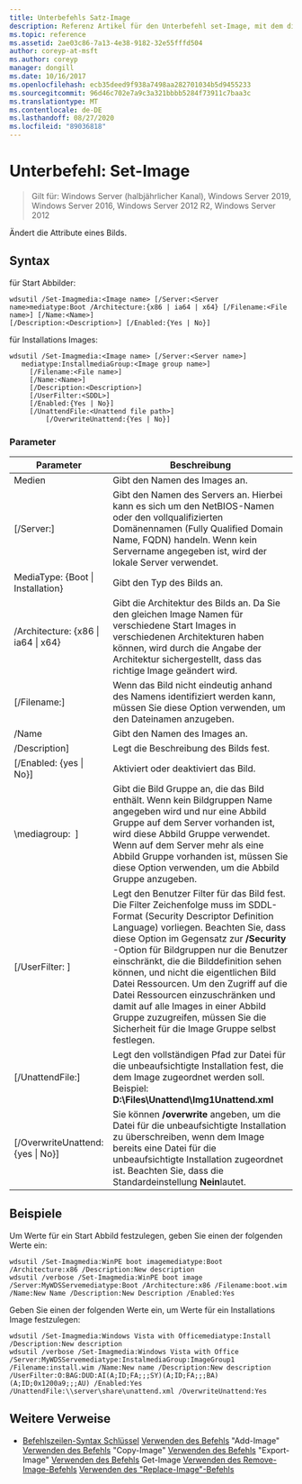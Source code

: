 ```yaml
---
title: Unterbefehls Satz-Image
description: Referenz Artikel für den Unterbefehl set-Image, mit dem die Attribute eines Bilds geändert werden.
ms.topic: reference
ms.assetid: 2ae03c86-7a13-4e38-9182-32e55fffd504
author: coreyp-at-msft
ms.author: coreyp
manager: dongill
ms.date: 10/16/2017
ms.openlocfilehash: ecb35deed9f938a7498aa282701034b5d9455233
ms.sourcegitcommit: 96d46c702e7a9c3a321bbbb5284f73911c7baa3c
ms.translationtype: MT
ms.contentlocale: de-DE
ms.lasthandoff: 08/27/2020
ms.locfileid: "89036818"
---
```

# <a name="subcommand-set-image"></a>Unterbefehl: Set-Image

> Gilt für: Windows Server (halbjährlicher Kanal), Windows Server 2019, Windows Server 2016, Windows Server 2012 R2, Windows Server 2012

Ändert die Attribute eines Bilds.

## <a name="syntax"></a>Syntax
für Start Abbilder:
```
wdsutil /Set-Imagmedia:<Image name> [/Server:<Server name>mediatype:Boot /Architecture:{x86 | ia64 | x64} [/Filename:<File name>] [/Name:<Name>]
[/Description:<Description>] [/Enabled:{Yes | No}]
```
für Installations Images:
```
wdsutil /Set-Imagmedia:<Image name> [/Server:<Server name>]
   mediatype:InstallmediaGroup:<Image group name>]
     [/Filename:<File name>]
     [/Name:<Name>]
     [/Description:<Description>]
     [/UserFilter:<SDDL>]
     [/Enabled:{Yes | No}]
     [/UnattendFile:<Unattend file path>]
         [/OverwriteUnattend:{Yes | No}]
```
### <a name="parameters"></a>Parameter
|Parameter|Beschreibung|
|-------|--------|
Medien<Image name>|Gibt den Namen des Images an.|
|[/Server:<Server name>]|Gibt den Namen des Servers an. Hierbei kann es sich um den NetBIOS-Namen oder den vollqualifizierten Domänennamen (Fully Qualified Domain Name, FQDN) handeln. Wenn kein Servername angegeben ist, wird der lokale Server verwendet.|
MediaType: {Boot &#124; Installation}|Gibt den Typ des Bilds an.|
|/Architecture: {x86 &#124; ia64 &#124; x64}|Gibt die Architektur des Bilds an. Da Sie den gleichen Image Namen für verschiedene Start Images in verschiedenen Architekturen haben können, wird durch die Angabe der Architektur sichergestellt, dass das richtige Image geändert wird.|
|[/Filename:<File name>]|Wenn das Bild nicht eindeutig anhand des Namens identifiziert werden kann, müssen Sie diese Option verwenden, um den Dateinamen anzugeben.|
|/Name|Gibt den Namen des Images an.|
|/Description<Description>]|Legt die Beschreibung des Bilds fest.|
|[/Enabled: {yes &#124; No}]|Aktiviert oder deaktiviert das Bild.|
|\mediagroup: <Image group name> ]|Gibt die Bild Gruppe an, die das Bild enthält. Wenn kein Bildgruppen Name angegeben wird und nur eine Abbild Gruppe auf dem Server vorhanden ist, wird diese Abbild Gruppe verwendet. Wenn auf dem Server mehr als eine Abbild Gruppe vorhanden ist, müssen Sie diese Option verwenden, um die Abbild Gruppe anzugeben.|
|[/UserFilter: <SDDL> ]|Legt den Benutzer Filter für das Bild fest. Die Filter Zeichenfolge muss im SDDL-Format (Security Descriptor Definition Language) vorliegen. Beachten Sie, dass diese Option im Gegensatz zur **/Security** -Option für Bildgruppen nur die Benutzer einschränkt, die die Bilddefinition sehen können, und nicht die eigentlichen Bild Datei Ressourcen. Um den Zugriff auf die Datei Ressourcen einzuschränken und damit auf alle Images in einer Abbild Gruppe zuzugreifen, müssen Sie die Sicherheit für die Image Gruppe selbst festlegen.|
|[/UnattendFile:<Unattend file path>]|Legt den vollständigen Pfad zur Datei für die unbeaufsichtigte Installation fest, die dem Image zugeordnet werden soll. Beispiel: **D:\Files\Unattend\Img1Unattend.xml**|
|[/OverwriteUnattend: {yes &#124; No}]|Sie können **/overwrite** angeben, um die Datei für die unbeaufsichtigte Installation zu überschreiben, wenn dem Image bereits eine Datei für die unbeaufsichtigte Installation zugeordnet ist. Beachten Sie, dass die Standardeinstellung **Nein**lautet.|
## <a name="examples"></a>Beispiele
Um Werte für ein Start Abbild festzulegen, geben Sie einen der folgenden Werte ein:
```
wdsutil /Set-Imagmedia:WinPE boot imagemediatype:Boot /Architecture:x86 /Description:New description
wdsutil /verbose /Set-Imagmedia:WinPE boot image /Server:MyWDSServemediatype:Boot /Architecture:x86 /Filename:boot.wim
/Name:New Name /Description:New Description /Enabled:Yes
```
Geben Sie einen der folgenden Werte ein, um Werte für ein Installations Image festzulegen:
```
wdsutil /Set-Imagmedia:Windows Vista with Officemediatype:Install /Description:New description
wdsutil /verbose /Set-Imagmedia:Windows Vista with Office /Server:MyWDSServemediatype:InstalmediaGroup:ImageGroup1
/Filename:install.wim /Name:New name /Description:New description /UserFilter:O:BAG:DUD:AI(A;ID;FA;;;SY)(A;ID;FA;;;BA)(A;ID;0x1200a9;;;AU) /Enabled:Yes /UnattendFile:\\server\share\unattend.xml /OverwriteUnattend:Yes
```
## <a name="additional-references"></a>Weitere Verweise
- [Befehlszeilen-Syntax Schlüssel](command-line-syntax-key.md) 
 [Verwenden des Befehls](using-the-add-image-command.md) 
 "Add-Image" [Verwenden des Befehls](using-the-copy-image-command.md) 
 "Copy-Image" [Verwenden des Befehls](using-the-export-image-command.md) 
 "Export-Image" [Verwenden des Befehls](using-the-get-image-command.md) 
 Get-Image [Verwenden des Remove-Image-Befehls](using-the-remove-image-command.md) 
 [Verwenden des "Replace-Image"-Befehls](using-the-replace-image-command.md)
